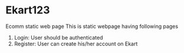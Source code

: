 # Ekart123
Ecomm static web page 
This is static webpage having following pages
1. Login: User should be authenticated
2. Register: User can create his/her account on Ekart
